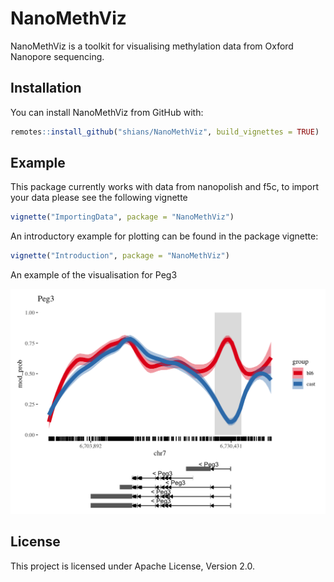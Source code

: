 # NanoMethViz

<!-- badges: start -->
<!-- badges: end -->

NanoMethViz is a toolkit for visualising methylation data from Oxford Nanopore sequencing.

## Installation

You can install NanoMethViz from GitHub with:

``` r
remotes::install_github("shians/NanoMethViz", build_vignettes = TRUE)
```

## Example

This package currently works with data from nanopolish and f5c, to import your data please see the following vignette

``` r
vignette("ImportingData", package = "NanoMethViz")
```

An introductory example for plotting can be found in the package vignette:

``` r
vignette("Introduction", package = "NanoMethViz")
```

An example of the visualisation for Peg3

![](img/peg3_spaghetti.png)

## License

This project is licensed under Apache License, Version 2.0.
